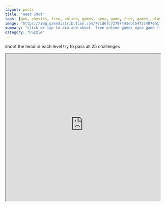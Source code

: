 ```yaml
---
layout: posts
title: "Head Shot"
tags: [gun, physics, free, online, games, oyna, game, free, games, play, play, games]
image: "https://img.gamedistribution.com/771d6fc72787441eb1547234070a1fb3-512x384.jpeg"
summary: "click or tap to aim and shoot  free online games oyna game free games play play games"
category: "Puzzle"
---
```


shoot the head in each level try to pass all 25 challenges

<iframe width="100%" height="480px;" src="https://html5.gamedistribution.com/771d6fc72787441eb1547234070a1fb3/"></iframe>